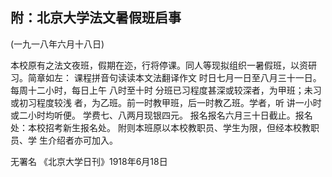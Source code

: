 ## 附：北京大学法文暑假班启事

(一九一八年六月十八日)

本校原有之法文夜班，假期在迩，行将停课。同人等现拟组织一暑假班，以资研习。简章如左：
课程拼音句读读本文法翻译作文
时日七月一日至八月三十一日。每周十二小时，每日上午
八时至十时
分班已习程度甚深或较深者，为甲班；未习或初习程度较浅
者，为乙班。前一时教甲班，后一时教乙班。学者，听
讲一小时或二小时均听便。
学费七、八两月现银四元。
报名报名六月三十日截止。报名处：本校招考新生报名处。
附则本班原以本校教职员、学生为限，但经本校教职员、学
生介绍者亦可加入。

无署名
《北京大学日刊》1918年6月18日

